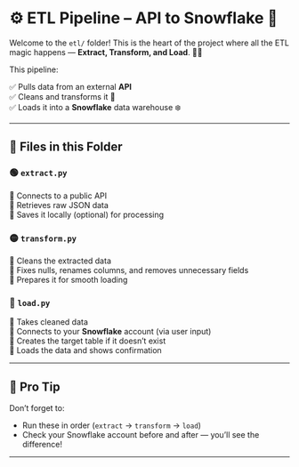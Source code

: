# ⚙️ ETL Pipeline – API to Snowflake 🧊

Welcome to the `etl/` folder! This is the heart of the project where all the ETL magic happens — **Extract, Transform, and Load**. 🧪✨

This pipeline:

✅ Pulls data from an external **API**  
✅ Cleans and transforms it 🧼  
✅ Loads it into a **Snowflake** data warehouse ❄️

---

## 📁 Files in this Folder

### 🟢 `extract.py`
🔹 Connects to a public API  
🔹 Retrieves raw JSON data  
🔹 Saves it locally (optional) for processing

### 🟡 `transform.py`
🔸 Cleans the extracted data  
🔸 Fixes nulls, renames columns, and removes unnecessary fields  
🔸 Prepares it for smooth loading

### 🔵 `load.py`
🔹 Takes cleaned data  
🔹 Connects to your **Snowflake** account (via user input)  
🔹 Creates the target table if it doesn’t exist  
🔹 Loads the data and shows confirmation

---


## 🧠 Pro Tip

Don’t forget to:
- Run these in order (`extract` → `transform` → `load`)
- Check your Snowflake account before and after — you’ll see the difference!

---

